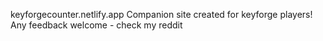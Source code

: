 keyforgecounter.netlify.app
Companion site created for keyforge players! Any feedback welcome - check my reddit
